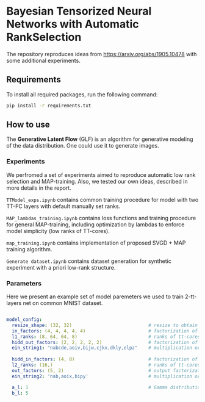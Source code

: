 # Bayesian Tensorized Neural Networks with Automatic RankSelection

The repository reproduces ideas from https://arxiv.org/abs/1905.10478 with some additional experiments.

## Requirements

To install all required packages, run the following command:

```bash
pip install -r requirements.txt
```

## How to use

The **Generative Latent Flow** (GLF) is an algorithm for generative modeling of the data distribution. 
One could use it to generate images. 

### Experiments

We perfromed a set of experiments aimed to reproduce automatic low rank selection and MAP-training. 
Also, we tested our own ideas, described in more details in the report.

```TTModel_exps.ipynb``` contains common training procedure for model with two TT-FC layers with default manually set ranks.

```MAP_lambdas_training.ipynb``` contains loss functions and training procedure for general MAP-training, 
including optimization by lambdas to enforce model simplicity (low ranks of TT-cores).

```map_training.ipynb``` contains implementation of proposed SVGD + MAP training algorithm. 

```Generate dataset.ipynb``` contains dataset generation for synthetic experiment with a priori low-rank structure.


### Parameters
Here we present an example set of model paremeters we used to train 2-tt-layers net on common MNIST dataset.

```yaml

model_config:
  resize_shape: (32, 32)                            # resize to obtain good factorization of input dimensions
  in_factors: (4, 4, 4, 4, 4)                       # factorization of input
  l1_ranks: (8, 64, 64, 8)                          # ranks of tt-cores of the 1st layer, presented by maximum rank for particular factorization
  hidd_out_factors: (2, 2, 2, 2, 2)                 # factorization of output of the 1st layer 
  ein_string1: "nabcde,aoiv,bijw,cjkx,dkly,elpz"    # multiplication order for multidimensional tensors
    
  hidd_in_factors: (4, 8)                           # factorization of input of the 2nd layer
  l2_ranks: (16,)                                   # ranks of tt-cores of the second layer
  out_factors: (5, 2)                               # output factorization
  ein_string2: 'nab,aoix,bipy'                      # multiplication order for multidimensional tensors

  a_l: 1                                            # Gamma distribution paremeters for lambdas prior
  b_l: 5
```
